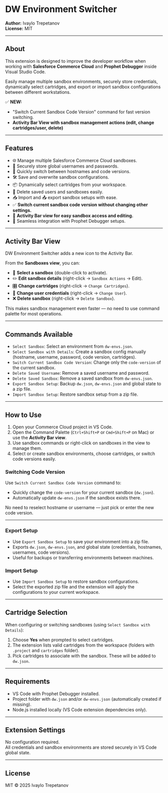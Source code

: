 # DW Environment Switcher

**Author:** Ivaylo Trepetanov  
**License:** MIT

---

## About

This extension is designed to improve the developer workflow when working with **Salesforce Commerce Cloud** and **Prophet Debugger** inside Visual Studio Code.

Easily manage multiple sandbox environments, securely store credentials, dynamically select cartridges, and export or import sandbox configurations between different workstations.

✅ **NEW:**  
- "Switch Current Sandbox Code Version" command for fast version switching.  
- **Activity Bar View with sandbox management actions (edit, change cartridges/user, delete)**

---

## Features

- 🌐 Manage multiple Salesforce Commerce Cloud sandboxes.
- 🔐 Securely store global usernames and passwords.
- 🔄 Quickly switch between hostnames and code versions.
- 🛠 Save and overwrite sandbox configurations.
- 📦 Dynamically select cartridges from your workspace.
- 🚮 Delete saved users and sandboxes easily.
- 📥 Import and 📤 export sandbox setups with ease.
- ✅ **Switch current sandbox code version without changing other settings.**
- 📌 **Activity Bar view for easy sandbox access and editing.**
- 🐞 Seamless integration with Prophet Debugger setups.

---

## Activity Bar View

DW Environment Switcher adds a new icon to the Activity Bar.

From the **Sandboxes view**, you can:

- 📌 **Select a sandbox** (double-click to activate).
- ✏️ **Edit sandbox details** (right-click -> `Sandbox Actions` -> Edit).
- 🎛️ **Change cartridges** (right-click -> `Change Cartridges`).
- 👤 **Change user credentials** (right-click -> `Change User`).
- ❌ **Delete sandbox** (right-click -> `Delete Sandbox`).

This makes sandbox management even faster — no need to use command palette for most operations.

---

## Commands Available

- `Select Sandbox`: Select an environment from `dw-envs.json`.
- `Select Sandbox with Details`: Create a sandbox config manually (hostname, username, password, code version, cartridges).
- `Switch Current Sandbox Code Version`: Change only the `code-version` of the current sandbox.
- `Delete Saved Username`: Remove a saved username and password.
- `Delete Saved Sandbox`: Remove a saved sandbox from `dw-envs.json`.
- `Export Sandbox Setup`: Backup `dw.json`, `dw-envs.json` and global state to a zip file.
- `Import Sandbox Setup`: Restore sandbox setup from a zip file.

---

## How to Use

1. Open your Commerce Cloud project in VS Code.
2. Open the Command Palette (`Ctrl+Shift+P` or `Cmd+Shift+P` on Mac) or use the **Activity Bar view**.
3. Use sandbox commands or right-click on sandboxes in the view to manage them.
4. Select or create sandbox environments, choose cartridges, or switch code versions easily.

### Switching Code Version

Use `Switch Current Sandbox Code Version` command to:

- Quickly change the `code-version` for your current sandbox (`dw.json`).
- Automatically update `dw-envs.json` if the sandbox exists there.

No need to reselect hostname or username — just pick or enter the new code version.

---

### Export Setup

- Use `Export Sandbox Setup` to save your environment into a zip file.
- Exports `dw.json`, `dw-envs.json`, and global state (credentials, hostnames, usernames, code versions).
- Useful for backups or transferring environments between machines.

### Import Setup

- Use `Import Sandbox Setup` to restore sandbox configurations.
- Select the exported zip file and the extension will apply the configurations to your current workspace.

---

## Cartridge Selection

When configuring or switching sandboxes (using `Select Sandbox with Details`):

1. Choose **Yes** when prompted to select cartridges.
2. The extension lists valid cartridges from the workspace (folders with `.project` and `cartridges` folder).
3. Pick cartridges to associate with the sandbox. These will be added to `dw.json`.

---

## Requirements

- VS Code with Prophet Debugger installed.
- Project folder with `dw.json` and/or `dw-envs.json` (automatically created if missing).
- Node.js installed locally (VS Code extension dependencies only).

---

## Extension Settings

No configuration required.  
All credentials and sandbox environments are stored securely in VS Code global state.

---

## License

MIT © 2025 Ivaylo Trepetanov
